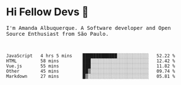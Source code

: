 # Hi Fellow Devs :wave:
   
<p>
  <samp>
    I'm Amanda Albuquerque. A Software developer and Open Source Enthusiast from São Paulo.
  </samp>

  
<!--   [![Twitter Follow](https://img.shields.io/twitter/follow/alalbux?style=social)](https://www.twitter.com/alalbux)
  [![Linkedin Badge](https://img.shields.io/badge/-alalbux-blue?style=flat-square&logo=Linkedin&logoColor=white&link=https://www.linkedin.com/in/alalbux/)](https://www.linkedin.com/in/alalbux/)
  [![Medium Badge](https://img.shields.io/badge/-alalbux-black?style=flat-square&logo=Medium&logoColor=white&link=https://medium.com/@alalbux)](https://medium.com/@alalbux) -->
</p>

  <br/>
  

<!--START_SECTION:waka-->
```text
JavaScript   4 hrs 5 mins    █████████████░░░░░░░░░░░░   52.22 % 
HTML         58 mins         ███░░░░░░░░░░░░░░░░░░░░░░   12.42 % 
Vue.js       55 mins         ███░░░░░░░░░░░░░░░░░░░░░░   11.82 % 
Other        45 mins         ██▒░░░░░░░░░░░░░░░░░░░░░░   09.74 % 
Markdown     27 mins         █▒░░░░░░░░░░░░░░░░░░░░░░░   05.81 % 
```
<!--END_SECTION:waka-->

